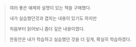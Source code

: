 > 여러 좋은 예제와 설명이 있는 책을 구매했다.
>
> 내가 실습했던것과 겹치는 내용이 있기도 하지만
>
> 처음부터 읽어보니 좀더 깊은 내용이였다.
>
> 한동안은 내가 학습하고 실습했던 것을 더 깊게, 확실히 학습하겠다.
